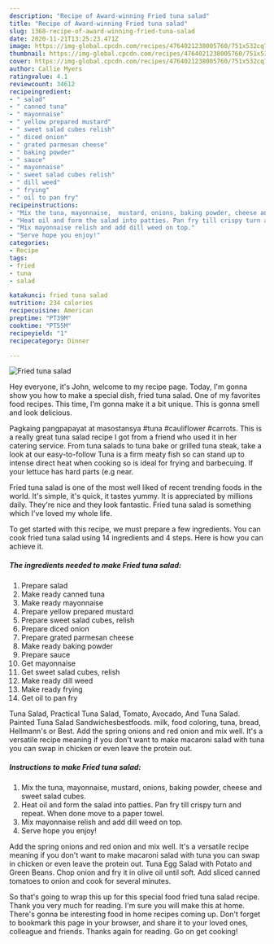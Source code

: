 ```yaml
---
description: "Recipe of Award-winning Fried tuna salad"
title: "Recipe of Award-winning Fried tuna salad"
slug: 1368-recipe-of-award-winning-fried-tuna-salad
date: 2020-11-21T13:25:23.471Z
image: https://img-global.cpcdn.com/recipes/4764021238005760/751x532cq70/fried-tuna-salad-recipe-main-photo.jpg
thumbnail: https://img-global.cpcdn.com/recipes/4764021238005760/751x532cq70/fried-tuna-salad-recipe-main-photo.jpg
cover: https://img-global.cpcdn.com/recipes/4764021238005760/751x532cq70/fried-tuna-salad-recipe-main-photo.jpg
author: Callie Myers
ratingvalue: 4.1
reviewcount: 34612
recipeingredient:
- " salad"
- " canned tuna"
- " mayonnaise"
- " yellow prepared mustard"
- " sweet salad cubes relish"
- " diced onion"
- " grated parmesan cheese"
- " baking powder"
- " sauce"
- " mayonnaise"
- " sweet salad cubes relish"
- " dill weed"
- " frying"
- " oil to pan fry"
recipeinstructions:
- "Mix the tuna, mayonnaise,  mustard, onions, baking powder, cheese and sweet salad cubes."
- "Heat oil and form the salad into patties. Pan fry till crispy turn and repeat. When done move to a paper towel."
- "Mix mayonnaise relish and add dill weed on top."
- "Serve hope you enjoy!"
categories:
- Recipe
tags:
- fried
- tuna
- salad

katakunci: fried tuna salad 
nutrition: 234 calories
recipecuisine: American
preptime: "PT39M"
cooktime: "PT55M"
recipeyield: "1"
recipecategory: Dinner

---
```



![Fried tuna salad](https://img-global.cpcdn.com/recipes/4764021238005760/751x532cq70/fried-tuna-salad-recipe-main-photo.jpg)

Hey everyone, it's John, welcome to my recipe page. Today, I'm gonna show you how to make a special dish, fried tuna salad. One of my favorites food recipes. This time, I'm gonna make it a bit unique. This is gonna smell and look delicious.

Pagkaing pangpapayat at masostansya #tuna #cauliflower #carrots. This is a really great tuna salad recipe I got from a friend who used it in her catering service. From tuna salads to tuna bake or grilled tuna steak, take a look at our easy-to-follow Tuna is a firm meaty fish so can stand up to intense direct heat when cooking so is ideal for frying and barbecuing. If your lettuce has hard parts (e.g near.

Fried tuna salad is one of the most well liked of recent trending foods in the world. It's simple, it's quick, it tastes yummy. It is appreciated by millions daily. They're nice and they look fantastic. Fried tuna salad is something which I've loved my whole life.


To get started with this recipe, we must prepare a few ingredients. You can cook fried tuna salad using 14 ingredients and 4 steps. Here is how you can achieve it.

<!--inarticleads1-->

##### The ingredients needed to make Fried tuna salad:

1. Prepare  salad
1. Make ready  canned tuna
1. Make ready  mayonnaise
1. Prepare  yellow prepared mustard
1. Prepare  sweet salad cubes, relish
1. Prepare  diced onion
1. Prepare  grated parmesan cheese
1. Make ready  baking powder
1. Prepare  sauce
1. Get  mayonnaise
1. Get  sweet salad cubes, relish
1. Make ready  dill weed
1. Make ready  frying
1. Get  oil to pan fry


Tuna Salad, Practical Tuna Salad, Tomato, Avocado, And Tuna Salad. Painted Tuna Salad Sandwichesbestfoods. milk, food coloring, tuna, bread, Hellmann&#39;s or Best. Add the spring onions and red onion and mix well. It&#39;s a versatile recipe meaning if you don&#39;t want to make macaroni salad with tuna you can swap in chicken or even leave the protein out. 

<!--inarticleads2-->

##### Instructions to make Fried tuna salad:

1. Mix the tuna, mayonnaise,  mustard, onions, baking powder, cheese and sweet salad cubes.
1. Heat oil and form the salad into patties. Pan fry till crispy turn and repeat. When done move to a paper towel.
1. Mix mayonnaise relish and add dill weed on top.
1. Serve hope you enjoy!


Add the spring onions and red onion and mix well. It&#39;s a versatile recipe meaning if you don&#39;t want to make macaroni salad with tuna you can swap in chicken or even leave the protein out. Tuna Egg Salad with Potato and Green Beans. Chop onion and fry it in olive oil until soft. Add sliced canned tomatoes to onion and cook for several minutes. 

So that's going to wrap this up for this special food fried tuna salad recipe. Thank you very much for reading. I'm sure you will make this at home. There's gonna be interesting food in home recipes coming up. Don't forget to bookmark this page in your browser, and share it to your loved ones, colleague and friends. Thanks again for reading. Go on get cooking!
